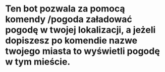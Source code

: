 # Ten bot pozwala za pomocą komendy /pogoda załadować pogodę w twojej lokalizacji, a jeżeli dopiszesz po komendie nazwe twojego miasta to wyświetli pogodę w tym mieście.
